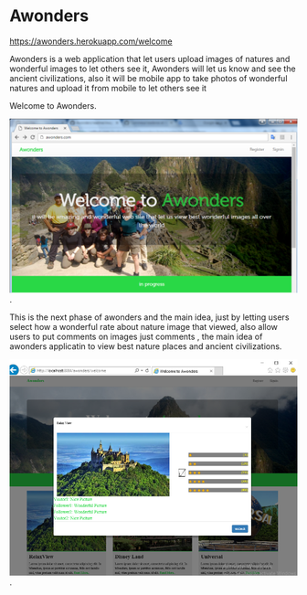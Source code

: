 # Awonders

https://awonders.herokuapp.com/welcome


Awonders is a web application that let users upload images of natures and wonderful images to let others see it, Awonders will let us know and see the ancient civilizations, also it will be mobile app to take photos of wonderful natures and upload it from mobile to let others see it


Welcome to Awonders.    

![alt tag](https://raw.githubusercontent.com/ibrahim1hero1/awonders/master/readme/images/awonders.png).  


This is the next phase of awonders and the main idea, just by letting users select how a wonderful rate about nature image that viewed, also allow users to put comments on images just comments , the main idea of awonders applicatin to view best nature places and ancient civilizations.


![alt tag](https://raw.githubusercontent.com/ibrahim1hero1/awonders/master/readme/images/2017-01-16_001535.png).
